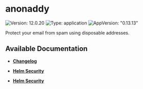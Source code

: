 # anonaddy

![Version: 12.0.20](https://img.shields.io/badge/Version-12.0.20-informational?style=flat-square) ![Type: application](https://img.shields.io/badge/Type-application-informational?style=flat-square) ![AppVersion: "0.13.13"](https://img.shields.io/badge/AppVersion-"0.13.13"-informational?style=flat-square)

Protect your email from spam using disposable addresses.

## Available Documentation

- [**Changelog**](CHANGELOG)

- [**Helm Security**](container-security)

- [**Helm Security**](helm-security)

